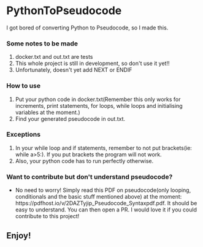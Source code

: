 # PythonToPseudocode
I got bored of converting Python to Pseudocode, so I made this.
<h3>Some notes to be made</h3>
<ol>
  <li>docker.txt and out.txt are tests</li>
  <li>This whole project is still in development, so don't use it yet!!</li>
  <li>Unfortunately, doesn't yet add NEXT or ENDIF</li>
</ol>
<h3>How to use</h3>
<ol>
   <li>Put your python code in docker.txt(Remember this only works for increments, print statements, for loops, while loops and initialising variables at the moment.)</li>
  <li>Find your generated pseudocode in out.txt. </li>
</ol>
<h3>Exceptions</h3>
<ol>
   <li>In your while loop and if statements, remember to not put brackets(ie: while a>5:). If you put brackets the program will not work.</li>
   <li>Also, your python code has to run perfectly otherwise.</li>
</ol>
<h3>Want to contribute but don't understand pseudocode?</h3>
<ul>
  <li>No need to worry! Simply read this PDF on pseudocode(only looping, conditionals and the basic stuff mentioned above) at the moment: https://pdfhost.io/v/2DAZTyjip_Pseudocode_Syntaxpdf.pdf. It should be easy to understand. You can then open a PR. I would love it if you could contribute to this project!</li>
</ul>
<h2>Enjoy!</h2>
